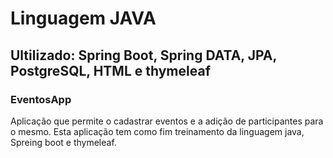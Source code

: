 # Linguagem JAVA
## Ultilizado: Spring Boot, Spring DATA, JPA, PostgreSQL, HTML e thymeleaf
### EventosApp 
Aplicação que permite o cadastrar eventos e a adição de participantes para o mesmo. Esta aplicação tem como fim treinamento da linguagem java, Spreing boot e thymeleaf.
